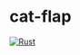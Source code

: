 # cat-flap
[![Rust](https://github.com/ellishg/cat-flap/actions/workflows/rust.yml/badge.svg)](https://github.com/ellishg/cat-flap/actions/workflows/rust.yml)